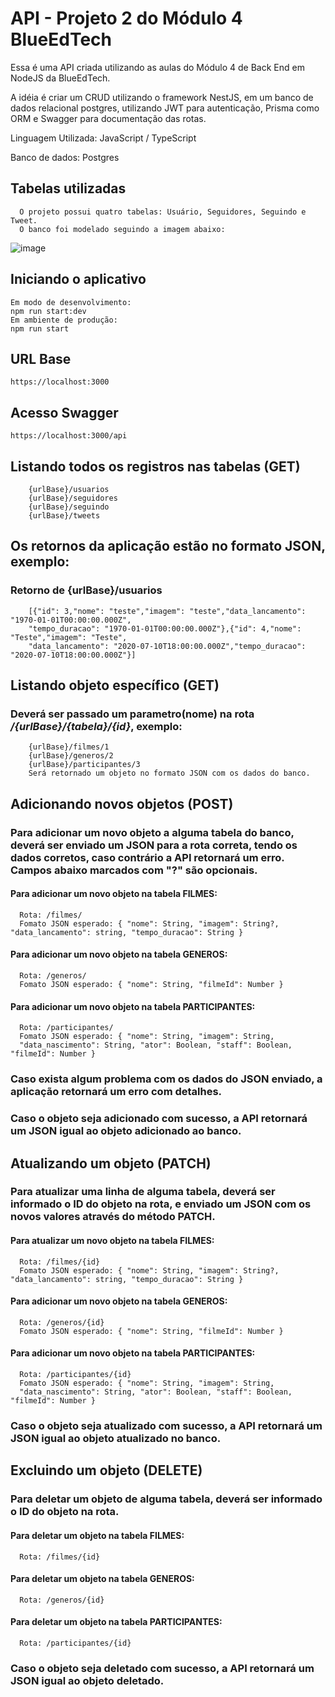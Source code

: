 # API - Projeto 2 do Módulo 4 BlueEdTech

Essa é uma API criada utilizando as aulas do Módulo 4 de Back End em NodeJS da BlueEdTech.

A idéia é criar um CRUD utilizando o framework NestJS, em um banco de dados relacional postgres, utilizando JWT para autenticação, Prisma como ORM e Swagger para documentação das rotas.

Linguagem Utilizada: JavaScript / TypeScript

Banco de dados: Postgres

## Tabelas utilizadas

      O projeto possui quatro tabelas: Usuário, Seguidores, Seguindo e Tweet.
      O banco foi modelado seguindo a imagem abaixo:

![image](https://lh3.googleusercontent.com/L_ldKFfE_7KNGkip9JZa3q0Fr7fiR3xaW4_ytn2QaR0p86QcivY16x1TKFKb5v2uYGJB_ZnonTpnveM=w1349-h621)

## Iniciando o aplicativo

    Em modo de desenvolvimento:
    npm run start:dev
    Em ambiente de produção:
    npm run start

## URL Base

    https://localhost:3000
    
## Acesso Swagger

    https://localhost:3000/api

## Listando todos os registros nas tabelas (GET)

        {urlBase}/usuarios
        {urlBase}/seguidores
        {urlBase}/seguindo
        {urlBase}/tweets

## Os retornos da aplicação estão no formato JSON, exemplo:

### Retorno de {urlBase}/usuarios

        [{"id": 3,"nome": "teste","imagem": "teste","data_lancamento": "1970-01-01T00:00:00.000Z",
        "tempo_duracao": "1970-01-01T00:00:00.000Z"},{"id": 4,"nome": "Teste","imagem": "Teste",
        "data_lancamento": "2020-07-10T18:00:00.000Z","tempo_duracao": "2020-07-10T18:00:00.000Z"}]

## Listando objeto específico (GET)

### Deverá ser passado um parametro(nome) na rota _/{urlBase}/{tabela}/{id}_, exemplo:

        {urlBase}/filmes/1
        {urlBase}/generos/2
        {urlBase}/participantes/3
        Será retornado um objeto no formato JSON com os dados do banco.

## Adicionando novos objetos (POST)

### Para adicionar um novo objeto a alguma tabela do banco, deverá ser enviado um JSON para a rota correta, tendo os dados corretos, caso contrário a API retornará um erro. Campos abaixo marcados com "?" são opcionais.

#### Para adicionar um novo objeto na tabela **FILMES**:

      Rota: /filmes/
      Fomato JSON esperado: { "nome": String, "imagem": String?, "data_lancamento": string, "tempo_duracao": String }

#### Para adicionar um novo objeto na tabela **GENEROS**:

      Rota: /generos/
      Fomato JSON esperado: { "nome": String, "filmeId": Number }

#### Para adicionar um novo objeto na tabela **PARTICIPANTES**:

      Rota: /participantes/
      Fomato JSON esperado: { "nome": String, "imagem": String,
      "data_nascimento": String, "ator": Boolean, "staff": Boolean, "filmeId": Number }

### Caso exista algum problema com os dados do JSON enviado, a aplicação retornará um erro com detalhes.

### Caso o objeto seja adicionado com sucesso, a API retornará um JSON igual ao objeto adicionado ao banco.

## Atualizando um objeto (PATCH)

### Para atualizar uma linha de alguma tabela, deverá ser informado o ID do objeto na rota, e enviado um JSON com os novos valores através do método PATCH.

#### Para atualizar um novo objeto na tabela **FILMES**:

      Rota: /filmes/{id}
      Fomato JSON esperado: { "nome": String, "imagem": String?, "data_lancamento": string, "tempo_duracao": String }

#### Para adicionar um novo objeto na tabela **GENEROS**:

      Rota: /generos/{id}
      Fomato JSON esperado: { "nome": String, "filmeId": Number }

#### Para adicionar um novo objeto na tabela **PARTICIPANTES**:

      Rota: /participantes/{id}
      Fomato JSON esperado: { "nome": String, "imagem": String,
      "data_nascimento": String, "ator": Boolean, "staff": Boolean, "filmeId": Number }

### Caso o objeto seja atualizado com sucesso, a API retornará um JSON igual ao objeto atualizado no banco.

## Excluindo um objeto (DELETE)

### Para deletar um objeto de alguma tabela, deverá ser informado o ID do objeto na rota.

#### Para deletar um objeto na tabela **FILMES**:

      Rota: /filmes/{id}

#### Para deletar um objeto na tabela **GENEROS**:

      Rota: /generos/{id}

#### Para deletar um objeto na tabela **PARTICIPANTES**:

      Rota: /participantes/{id}

### Caso o objeto seja deletado com sucesso, a API retornará um JSON igual ao objeto deletado.
